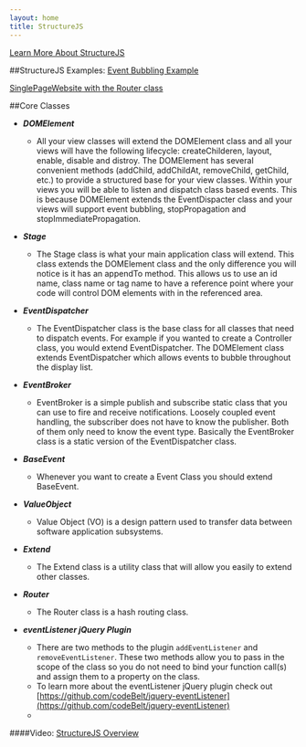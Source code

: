 ```yaml
---
layout: home
title: StructureJS
---
```


<div>
    <a href="add-structurejs.html" class="btn btn-default">Learn More About StructureJS <i class="glyphicon glyphicon-chevron-right"></i></a>
</div>


##StructureJS Examples:
[Event Bubbling Example](./examples/EventBubbling/src/)

[SinglePageWebsite with the Router class](./examples/SinglePageWebsite/)


##Core Classes
* ___DOMElement___
	* All your view classes will extend the DOMElement class and all your views will have the following lifecycle: createChilderen, layout, enable, disable and distroy. The DOMElement has several convenient methods (addChild, addChildAt, removeChild, getChild, etc.) to provide a structured base for your view classes. Within your views you will be able to listen and dispatch class based events. This is because DOMElement extends the EventDispacter class and your views will support event bubbling, stopPropagation and stopImmediatePropagation.

* ___Stage___
	* The Stage class is what your main application class will extend. This class extends the DOMElement class and the only difference you will notice is it has an appendTo method. This allows us to use an id name, class name or tag name to have a reference point where your code will control DOM elements with in the referenced area.

* ___EventDispatcher___
	* The EventDispatcher class is the base class for all classes that need to dispatch events. For example if you wanted to create a Controller class, you would extend EventDispatcher. The DOMElement class extends EventDispatcher which allows events to bubble throughout the display list.

* ___EventBroker___
	* EventBroker is a simple publish and subscribe static class that you can use to fire and receive notifications. Loosely coupled event handling, the subscriber does not have to know the publisher. Both of them only need to know the event type. Basically the EventBroker class is a static version of the EventDispatcher class.

* ___BaseEvent___
	* Whenever you want to create a Event Class you should extend BaseEvent.


* ___ValueObject___
	* Value Object (VO) is a design pattern used to transfer data between software application subsystems.

* ___Extend___
	* The Extend class is a utility class that will allow you easily to extend other classes.

* ___Router___
    * The Router class is a hash routing class.


* ___eventListener jQuery Plugin___
	* There are two methods to the plugin ```addEventListener``` and ```removeEventListener```. These two methods allow you to pass in the scope of the class so you do not need to bind your function call(s) and assign them to a property on the class.
	* To learn more about the eventListener jQuery plugin check out [https://github.com/codeBelt/jquery-eventListener](https://github.com/codeBelt/jquery-eventListener)
	*


####Video:
[StructureJS Overview](http://www.codebelt.com/javascript/StructureJS_web.mp4)
